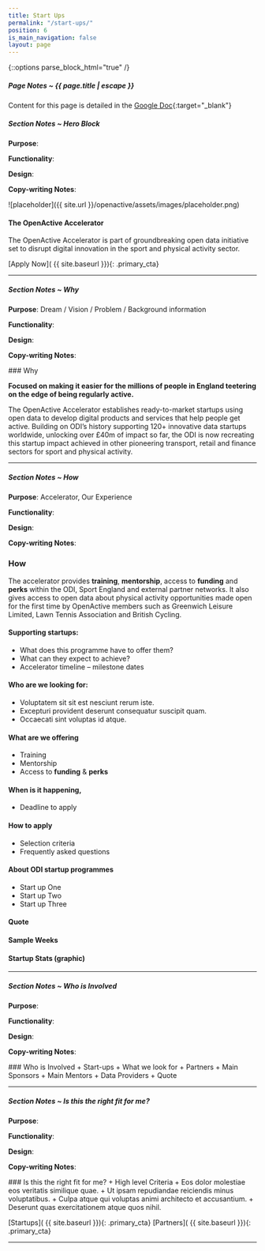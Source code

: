 ```yaml
---
title: Start Ups
permalink: "/start-ups/"
position: 6
is_main_navigation: false
layout: page
---
```

{::options parse_block_html="true" /}

<div class="notes">

##### Page Notes ~ {{ page.title | escape }}
Content for this page is detailed in the
[Google Doc](https://drive.google.com/open?id=1QgpdX_6fONlRttYt4qCld9u-v3dyMH9migaT9cjCjEM){:target="_blank"}

</div>
<div class="notes">

##### Section Notes ~ Hero Block
**Purpose**:

**Functionality**:

**Design**:

**Copy-writing Notes**:

</div>
<section class="hero">
<div class="block two">
![placeholder]({{ site.url }}/openactive/assets/images/placeholder.png)

</div>
<div class="block two">

#### The OpenActive Accelerator
The OpenActive Accelerator is part of groundbreaking open data initiative set to disrupt digital innovation in the sport and physical activity sector.


[Apply Now]( {{ site.baseurl }}){: .primary_cta}
</div>
</section>

***

<div class="notes">

##### Section Notes ~ Why
**Purpose**: Dream / Vision / Problem / Background information

**Functionality**:

**Design**:

**Copy-writing Notes**:

</div>
### Why

**Focused on making it easier for the millions of people in England teetering on the edge of being regularly active.**

The OpenActive Accelerator establishes ready-to-market startups using open data to develop digital products and services that help people get active.
Building on ODI’s history supporting 120+ innovative data startups worldwide, unlocking over £40m of impact so far, the ODI is now recreating this startup impact achieved in other pioneering transport, retail and finance sectors for sport and physical activity.



***

<div class="notes">

##### Section Notes ~ How
**Purpose**: Accelerator, Our Experience

**Functionality**:

**Design**:

**Copy-writing Notes**:

</div>

<section>
<div class="block one">

### How
The accelerator provides **training**, **mentorship**, access to **funding** and **perks** within the ODI, Sport England and external partner networks. It also gives access to open data about physical activity opportunities made open for the first time by OpenActive members such as Greenwich Leisure Limited, Lawn Tennis Association and British Cycling.

</div>
</section>
<section>
<div class="block three call_to_action--steps">

#### Supporting startups:
+ What does this programme have to offer them?
+ What can they expect to achieve?
+ Accelerator timeline – milestone dates

</div>
<div class="block three call_to_action--steps">

#### Who are we looking for:
+ Voluptatem sit sit est nesciunt rerum iste.
+ Excepturi provident deserunt consequatur suscipit quam.
+ Occaecati sint voluptas id atque.

</div>
<div class="block three call_to_action--steps">

#### What are we offering
+ Training
+ Mentorship
+ Access to **funding** & **perks**

</div>
<div class="block three call_to_action--steps">

#### When is it happening,
+ Deadline to apply

</div>

<div class="block three call_to_action--steps">

#### How to apply
+ Selection criteria
+ Frequently asked questions

</div>
<div class="block three call_to_action--steps">

#### About ODI startup programmes
+ Start up One
+ Start up Two
+ Start up Three

</div>
<div class="block three call_to_action--steps">

#### Quote

</div>
<div class="block three call_to_action--steps">

#### Sample Weeks

</div>
<div class="block three call_to_action--steps">

#### Startup Stats (graphic)

</div>
</section>



***

<div class="notes">

##### Section Notes ~ Who is Involved
**Purpose**:

**Functionality**:

**Design**:

**Copy-writing Notes**:

</div>
### Who is Involved
+ Start-ups
    + What we look for
+ Partners
    + Main Sponsors
    + Main Mentors
    + Data Providers
+ Quote

***


<div class="notes">

##### Section Notes ~ Is this the right fit for me?
**Purpose**:

**Functionality**:

**Design**:

**Copy-writing Notes**:

</div>
### Is this the right fit for me?
+ High level Criteria
    + Eos dolor molestiae eos veritatis similique quae.
    + Ut ipsam repudiandae reiciendis minus voluptatibus.
    + Culpa atque qui voluptas animi architecto et accusantium.
    + Deserunt quas exercitationem atque quos nihil.

[Startups]( {{ site.baseurl }}){: .primary_cta}
[Partners]( {{ site.baseurl }}){: .primary_cta}


***

